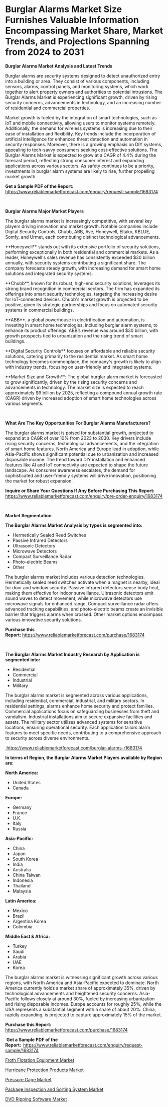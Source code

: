 <p><h1>Burglar Alarms Market Size Furnishes Valuable Information Encompassing Market Share, Market Trends, and Projections Spanning from 2024 to 2031</h1></p><p><strong>Burglar Alarms Market Analysis and Latest Trends</strong></p>
<p><p>Burglar alarms are security systems designed to detect unauthorized entry into a building or area. They consist of various components, including sensors, alarms, control panels, and monitoring systems, which work together to alert property owners and authorities to potential intrusions. The Burglar Alarms Market is experiencing significant growth, driven by rising security concerns, advancements in technology, and an increasing number of residential and commercial properties.</p><p>Market growth is fueled by the integration of smart technologies, such as IoT and mobile connectivity, allowing users to monitor systems remotely. Additionally, the demand for wireless systems is increasing due to their ease of installation and flexibility. Key trends include the incorporation of artificial intelligence for enhanced threat detection and automation in security responses. Moreover, there is a growing emphasis on DIY systems, appealing to tech-savvy consumers seeking cost-effective solutions. The Burglar Alarms Market is expected to grow at a CAGR of 4.4% during the forecast period, reflecting strong consumer interest and expanding applications across various sectors. As safety continues to be a priority, investments in burglar alarm systems are likely to rise, further propelling market growth.</p></p>
<p><strong>Get a Sample PDF of the Report:&nbsp;</strong> <a href="https://www.reliablemarketforecast.com/enquiry/request-sample/1683174?utm_campaign=1530&utm_medium=2&utm_source=Github&utm_content=ia&utm_term=15102024&utm_id=burglar-alarms">https://www.reliablemarketforecast.com/enquiry/request-sample/1683174</a></p>
<p>&nbsp;</p>
<p><strong>Burglar Alarms Major Market Players</strong></p>
<p><p>The burglar alarms market is increasingly competitive, with several key players driving innovation and market growth. Notable companies include Digital Security Controls, Chubb, ABB, Ave, Honeywell, Eltako, KBLUE, Somfy, and Urmet, each contributing distinct technological advancements.</p><p>**Honeywell** stands out with its extensive portfolio of security solutions, performing exceptionally in both residential and commercial markets. As a leader, Honeywell's sales revenue has consistently exceeded $30 billion annually, with security systems contributing a significant share. The company forecasts steady growth, with increasing demand for smart home solutions and integrated security systems.</p><p>**Chubb**, known for its robust, high-end security solutions, leverages its strong brand recognition in commercial sectors. The firm has expanded its offerings into smart security technologies, targeting the increasing desire for IoT-connected devices. Chubb's market growth is projected to be positive, given its strategic partnerships and focus on automated security systems in commercial buildings.</p><p>**ABB**, a global powerhouse in electrification and automation, is investing in smart home technologies, including burglar alarm systems, to enhance its product offerings. ABB’s revenue was around $30 billion, with growth prospects tied to urbanization and the rising trend of smart buildings.</p><p>**Digital Security Controls** focuses on affordable and reliable security solutions, catering primarily to the residential market. As smart home technology becomes commonplace, the company's growth is likely to align with industry trends, focusing on user-friendly and integrated systems.</p><p>**Market Size and Growth**: The global burglar alarm market is forecasted to grow significantly, driven by the rising security concerns and advancements in technology. The market size is expected to reach approximately $9 billion by 2025, reflecting a compound annual growth rate (CAGR) driven by increased adoption of smart home technologies across various segments.</p></p>
<p>&nbsp;</p>
<p><strong>What Are The Key Opportunities For Burglar Alarms Manufacturers?</strong></p>
<p><p>The burglar alarms market is poised for substantial growth, projected to expand at a CAGR of over 10% from 2023 to 2030. Key drivers include rising security concerns, technological advancements, and the integration of smart home features. North America and Europe lead in adoption, while Asia-Pacific shows significant potential due to urbanization and increased disposable income. The trend toward DIY installation and enhanced features like AI and IoT connectivity are expected to shape the future landscape. As consumer awareness escalates, the demand for sophisticated and user-friendly systems will drive innovation, positioning the market for robust expansion.</p></p>
<p><strong>Inquire or Share Your Questions If Any Before Purchasing This Report:</strong> <a href="https://www.reliablemarketforecast.com/enquiry/pre-order-enquiry/1683174?utm_campaign=1530&utm_medium=2&utm_source=Github&utm_content=ia&utm_term=15102024&utm_id=burglar-alarms">https://www.reliablemarketforecast.com/enquiry/pre-order-enquiry/1683174</a></p>
<p>&nbsp;</p>
<p><strong>Market Segmentation</strong></p>
<p><strong>The Burglar Alarms Market Analysis by types is segmented into:</strong></p>
<p><ul><li>Hermetically Sealed Reed Switches</li><li>Passive Infrared Detectors</li><li>Ultrasonic Detectors</li><li>Microwave Detectors</li><li>Compact Surveillance Radar</li><li>Photo-electric Beams</li><li>Other</li></ul></p>
<p><p>The burglar alarms market includes various detection technologies. Hermetically sealed reed switches activate when a magnet is nearby, ideal for door and window security. Passive infrared detectors sense body heat, making them effective for indoor surveillance. Ultrasonic detectors emit sound waves to detect movement, while microwave detectors use microwave signals for enhanced range. Compact surveillance radar offers advanced tracking capabilities, and photo-electric beams create an invisible barrier that triggers alarms when crossed. Other market options encompass various innovative security solutions.</p></p>
<p><strong>Purchase this Report:&nbsp;</strong><a href="https://www.reliablemarketforecast.com/purchase/1683174?utm_campaign=1530&utm_medium=2&utm_source=Github&utm_content=ia&utm_term=15102024&utm_id=burglar-alarms">https://www.reliablemarketforecast.com/purchase/1683174</a></p>
<p>&nbsp;</p>
<p><strong>The Burglar Alarms Market Industry Research by Application is segmented into:</strong></p>
<p><ul><li>Residential</li><li>Commercial</li><li>Industrial</li><li>Military</li></ul></p>
<p><p>The burglar alarms market is segmented across various applications, including residential, commercial, industrial, and military sectors. In residential settings, alarms enhance home security and protect families. Commercial applications focus on safeguarding businesses from theft and vandalism. Industrial installations aim to secure expansive facilities and assets. The military sector utilizes advanced systems for sensitive locations, ensuring operational security. Each application tailors alarm features to meet specific needs, contributing to a comprehensive approach to security across diverse environments.</p></p>
<p><a href="https://www.reliablemarketforecast.com/burglar-alarms-r1683174?utm_campaign=1530&utm_medium=2&utm_source=Github&utm_content=ia&utm_term=15102024&utm_id=burglar-alarms">&nbsp;https://www.reliablemarketforecast.com/burglar-alarms-r1683174</a></p>
<p><strong>In terms of Region, the Burglar Alarms Market Players available by Region are:</strong></p>
<p>
    <p> <strong> North America: </strong>
        <ul>
            <li>United States</li>
            <li>Canada</li>
        </ul>
        </p> 
    <p> <strong> Europe: </strong>
        <ul>
            <li>Germany</li>
            <li>France</li>
            <li>U.K.</li>
            <li>Italy</li>
            <li>Russia</li>
        </ul>
        </p> 
    <p> <strong> Asia-Pacific: </strong>
        <ul>
            <li>China</li>
            <li>Japan</li>
            <li>South Korea</li>
            <li>India</li>
            <li>Australia</li>
            <li>China Taiwan</li>
            <li>Indonesia</li>
            <li>Thailand</li>
            <li>Malaysia</li>
        </ul>
        </p> 
    <p> <strong> Latin America: </strong>
        <ul>
            <li>Mexico</li>
            <li>Brazil</li>
            <li>Argentina Korea</li>
            <li>Colombia</li>
        </ul>
        </p> 
    <p> <strong> Middle East & Africa: </strong>
        <ul>
            <li>Turkey</li>
            <li>Saudi</li>
            <li>Arabia</li>
            <li>UAE</li>
            <li>Korea</li>
        </ul>
    </p>
    </p>
<p><p>The burglar alarms market is witnessing significant growth across various regions, with North America and Asia-Pacific expected to dominate. North America currently holds a market share of approximately 35%, driven by technological advancements and heightened security concerns. Asia-Pacific follows closely at around 30%, fueled by increasing urbanization and rising disposable incomes. Europe accounts for roughly 25%, while the USA represents a substantial segment with a share of about 20%. China, rapidly expanding, is projected to capture approximately 15% of the market.</p></p>
<p><strong>Purchase this Report: </strong><a href="https://www.reliablemarketforecast.com/purchase/1683174?utm_campaign=1530&utm_medium=2&utm_source=Github&utm_content=ia&utm_term=15102024&utm_id=burglar-alarms">https://www.reliablemarketforecast.com/purchase/1683174</a></p>
<p>&nbsp;<strong>Get a Sample PDF of the Report:&nbsp;&nbsp;</strong><a href="https://www.reliablemarketforecast.com/enquiry/request-sample/1683174?utm_campaign=1530&utm_medium=2&utm_source=Github&utm_content=ia&utm_term=15102024&utm_id=burglar-alarms">https://www.reliablemarketforecast.com/enquiry/request-sample/1683174</a></p>
<p><strong></strong></p>
<p><p><a href="https://www.linkedin.com/pulse/froth-flotation-equipment-market-revolution-size-share-emerging-sn10f?utm_campaign=1530&utm_medium=2&utm_source=Github&utm_content=ia&utm_term=15102024&utm_id=burglar-alarms">Froth Flotation Equipment Market</a></p><p><a href="https://www.linkedin.com/pulse/hurricane-protection-products-market-global-regional-th2ge?utm_campaign=1530&utm_medium=2&utm_source=Github&utm_content=ia&utm_term=15102024&utm_id=burglar-alarms">Hurricane Protection Products Market</a></p><p><a href="https://issuu.com/reportprime-2/docs/pressure-gage-market-size-2030.pptx_6004fb34eb3bce?utm_campaign=1530&utm_medium=2&utm_source=Github&utm_content=ia&utm_term=15102024&utm_id=burglar-alarms">Pressure Gage Market</a></p><p><a href="https://github.com/seemagartingsvo/Market-Research-Report-List-1/blob/main/package-inspection-and-sorting-system-market.md?utm_campaign=1530&utm_medium=2&utm_source=Github&utm_content=ia&utm_term=15102024&utm_id=burglar-alarms">Package Inspection and Sorting System Market</a></p><p><a href="https://github.com/alvar1lavfo/Market-Research-Report-List-1/blob/main/dvd-ripping-software-market.md?utm_campaign=1530&utm_medium=2&utm_source=Github&utm_content=ia&utm_term=15102024&utm_id=burglar-alarms">DVD Ripping Software Market</a></p></p>
